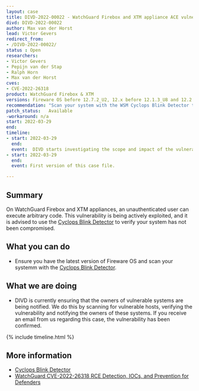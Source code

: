 ```yaml
---
layout: case
title: DIVD-2022-00022 - WatchGuard Firebox and XTM appliance ACE vulnerability
divd: DIVD-2022-00022
author: Max van der Horst
lead: Victor Gevers
redirect_from:
- /DIVD-2022-00022/
status : Open
researchers:
- Victor Gevers
- Pepijn van der Stap
- Ralph Horn
- Max van der Horst
cves: 
- CVE-2022-26318
product: WatchGuard Firebox & XTM
versions: Fireware OS before 12.7.2_U2, 12.x before 12.1.3_U8 and 12.2.x through 12.5.x before 12.5.9.U2.
recommendation: "Scan your system with the WSM Cyclops Blink Detector to verify whether or not you have been compromised and patch your system accordingly. "
patch_status:	Available
-workaround: n/a
start: 2022-03-29
end:
timeline:
- start: 2022-03-29
  end:
  event:  DIVD starts investigating the scope and impact of the vulnerability.
- start: 2022-03-29
  end:
  event: First version of this case file.

---
```

## Summary

On WatchGuard Firebox and XTM appliances, an unauthenticated user can execute arbitrary code. This vulnerability is being actively exploited, and it is 
advised to use the [Cyclops Blink Detector](https://www.watchguard.com/help/video-tutorials/Cyclops_Blink_Detection_Tools/index.html) to verify your system 
has not been compromised.

## What you can do

* Ensure you have the latest version of Fireware OS and scan your systemm with the [Cyclops Blink 
Detector](https://www.watchguard.com/help/video-tutorials/Cyclops_Blink_Detection_Tools/index.html).

## What we are doing

* DIVD is currently ensuring that the owners of vulnerable systems are being notified. We do this by scanning for vulnerable hosts, verifying the 
vulnerability and notifying the owners of these systems. If you receive an email from us regarding this case, the vulnerability has been confirmed.

{% include timeline.html %}

## More information
* [Cyclops Blink Detector](https://www.watchguard.com/help/video-tutorials/Cyclops_Blink_Detection_Tools/index.html)
* [WatchGuard CVE-2022-26318 RCE Detection, IOCs, and Prevention for 
Defenders](https://www.greynoise.io/blog/watchguard-cve-2022-26318-rce-detection-iocs-and-prevention-for-defenders)
